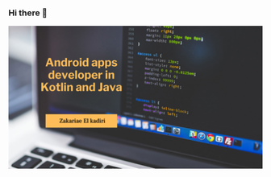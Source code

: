 ### Hi there 👋

![Zakariae El kadiri](https://raw.githubusercontent.com/rawaha-coder/rawaha-coder/main/img/rawaha-coder-bg.png)

<!--
**rawaha-coder/rawaha-coder** is a ✨ _special_ ✨ repository because its `README.md` (this file) appears on your GitHub profile.

Here are some ideas to get you started:

- 🔭 I’m currently working on ...
- 🌱 I’m currently learning ...
- 👯 I’m looking to collaborate on ...
- 🤔 I’m looking for help with ...
- 💬 Ask me about ...
- 📫 How to reach me: ...
- 😄 Pronouns: ...
- ⚡ Fun fact: ...
-->

